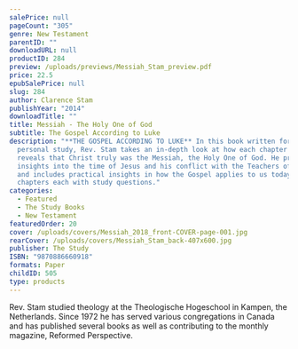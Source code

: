 ```yaml
---
salePrice: null
pageCount: "305"
genre: New Testament
parentID: ""
downloadURL: null
productID: 284
preview: /uploads/previews/Messiah_Stam_preview.pdf
price: 22.5
epubSalePrice: null
slug: 284
author: Clarence Stam
publishYear: "2014"
downloadTitle: ""
title: Messiah - The Holy One of God
subtitle: The Gospel According to Luke
description: "**THE GOSPEL ACCORDING TO LUKE** In this book written for group or
  personal study, Rev. Stam takes an in-depth look at how each chapter of Luke
  reveals that Christ truly was the Messiah, the Holy One of God. He provides
  insights into the time of Jesus and his conflict with the Teachers of the Law
  and includes practical insights in how the Gospel applies to us today. 24
  chapters each with study questions."
categories:
  - Featured
  - The Study Books
  - New Testament
featuredOrder: 20
cover: /uploads/covers/Messiah_2018_front-COVER-page-001.jpg
rearCover: /uploads/covers/Messiah_Stam_back-407x600.jpg
publisher: The Study
ISBN: "9870886660918"
formats: Paper
childID: 505
type: products
---
```

Rev. Stam studied theology at the Theologische Hogeschool in Kampen, the Netherlands. Since 1972 he has served various congregations in Canada and has published several books as well as contributing to the monthly magazine, Reformed Perspective.